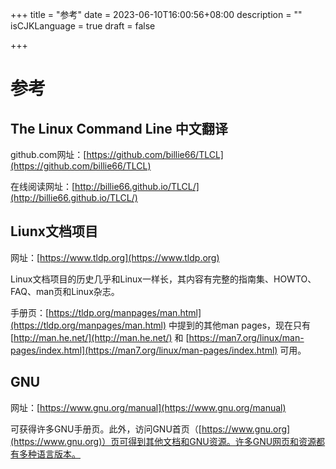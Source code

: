 +++
title = "参考"
date = 2023-06-10T16:00:56+08:00
description = ""
isCJKLanguage = true
draft = false

+++

# 参考

## The Linux Command Line 中文翻译

github.com网址：[https://github.com/billie66/TLCL](https://github.com/billie66/TLCL)

在线阅读网址：[http://billie66.github.io/TLCL/](http://billie66.github.io/TLCL/)



## Liunx文档项目

网址：[https://www.tldp.org](https://www.tldp.org)

​	Linux文档项目的历史几乎和Linux一样长，其内容有完整的指南集、HOWTO、FAQ、man页和Linux杂志。

手册页：[https://tldp.org/manpages/man.html](https://tldp.org/manpages/man.html) 中提到的其他man pages，现在只有 [http://man.he.net/](http://man.he.net/) 和 [https://man7.org/linux/man-pages/index.html](https://man7.org/linux/man-pages/index.html) 可用。

## GNU

网址：[https://www.gnu.org/manual](https://www.gnu.org/manual)

可获得许多GNU手册页。此外，访问GNU首页（[https://www.gnu.org](https://www.gnu.org)）页可得到其他文档和GNU资源。许多GNU网页和资源都有多种语言版本。